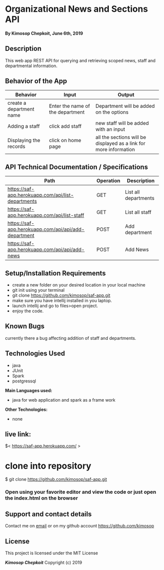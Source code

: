 # Organizational News and Sections API

#### By **Kimosop Chepkoit, June 6th, 2019**

## Description
This web app REST API for querying and retrieving scoped news, staff and departmental information.

## Behavior of the App

 | Behavior                                       |  Input | Output    |
 | ---------------------------------------------- | ------ | --------- |
 | create a department name  | Enter the name of the department     |  Department will be added on the options |
 |Adding a staff| click add staff   |  new staff will be added with an input |
 |Displaying the records| click on home page  |  all the sections will be displayed as a link for more information|

 ## API Technical Documentation / Specifications
| Path                                     |  Operation | Description   |
 | ---------------------------------------------- | ------ | --------- |
 | https://saf-app.herokuapp.com/api/list-departments| GET  | List all departments|
 |https://saf-app.herokuapp.com/api/list-staff| GET| List all staff|
 | https://saf-app.herokuapp.com/api/api/add-department |POST| Add department|
  | https://saf-app.herokuapp.com/api/api/add-news |POST| Add News|


## Setup/Installation Requirements

* create a new folder on your desired location in your local machine
* git init using your terminal
* git clone https://github.com/kimosop/saf-app.git
* make sure you have intellij installed in you laptop.
* launch intellij and go to files>open project.
* enjoy the code.

## Known Bugs

currently there a bug affecting addition of staff and departments.

## Technologies Used
* java
* JUnit
* Spark
* postgressql

**Main Languages used:**

* java for web application and spark as a frame work


**Other Technologies:**

* none

## live link:

$< https://saf-app.herokuapp.com/ >

# clone into repository

$ git clone  https://github.com/kimosop/saf-app.git
### Open using your favorite editor and view the code or just open the index.html on the browser


## Support and contact details

 Contact me on [email](victorkimosop@gmail.com) or on my github account <https://github.com/kimosop>


## License

This project is licensed under the MIT License

**_Kimosop Chepkoit_** Copyright (c) 2019
